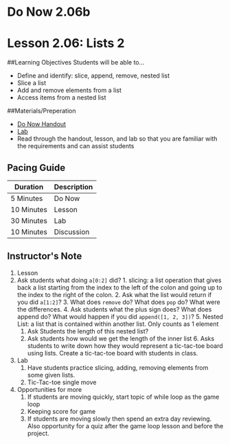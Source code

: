 # Do Now 2.06b

# Lesson 2.06: Lists 2

##Learning Objectives
Students will be able to... 
* Define and identify: slice, append, remove, nested list
* Slice a list
* Add and remove elements from a list
* Access items from a nested list

##Materials/Preperation
* [Do Now Handout]
* [Lab]
* Read through the handout, lesson, and lab so that you are familiar with the requirements and can assist students

## Pacing Guide
| Duration   | Description |
| ---------- | ----------- |
| 5 Minutes  | Do Now      |
| 10 Minutes | Lesson      |
| 30 Minutes | Lab         |
| 10 Minutes | Discussion  |

## Instructor's Note
1. Lesson
  1. Ask students what doing `a[0:2]` did? 
    1. slicing: a list operation that gives back a list starting from the index to the left of the colon and going up to the index to the right of the colon. 
    2. Ask what the list would return if you did `a[1:2]`?
    3. What does `remove` do? What does `pop` do? What were the differences. 
    4. Ask students what the plus sign does? What does append do? What would happen if you did `append([1, 2, 3])`?
    5. Nested List: a list that is contained within another list. Only counts as 1 element
        1. Ask Students the length of this nested list? 
        2. Ask students how would we get the length of the inner list
    6. Asks students to write down how they would represent a tic-tac-toe board using lists. Create a tic-tac-toe board with students in class. 
2. Lab
    1. Have students practice slicing, adding, removing elements from some given lists. 
    2. Tic-Tac-toe single move
3. Opportunities for more
    1. If students are moving quickly, start topic of while loop as the game loop 
    2. Keeping score for game
    3. If students are moving slowly then spend an extra day reviewing. Also opportunity for a quiz after the game loop lesson and before the project. 
  

[Do Now Handout]:https://teals-introcs.gitbooks.io/2nd-semester-introduction-to-computer-science-pri/content/do_now_206.html
[Lab]: https://teals-introcs.gitbooks.io/2nd-semester-introduction-to-computer-science-pri/content/lab_206.html